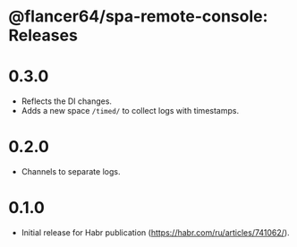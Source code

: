 # @flancer64/spa-remote-console: Releases

# 0.3.0

* Reflects the DI changes.
* Adds a new space `/timed/` to collect logs with timestamps.

# 0.2.0

* Channels to separate logs.

# 0.1.0

* Initial release for Habr publication (https://habr.com/ru/articles/741062/).
